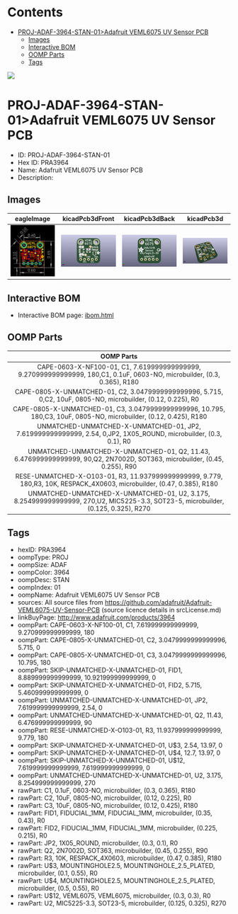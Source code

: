 



Contents
========

* [PROJ-ADAF-3964-STAN-01>Adafruit VEML6075 UV Sensor PCB](#proj-adaf-3964-stan-01adafruit-veml6075-uv-sensor-pcb)
	* [Images](#images)
	* [Interactive BOM](#interactive-bom)
	* [OOMP Parts](#oomp-parts)
	* [Tags](#tags)
  
![][im]
# PROJ-ADAF-3964-STAN-01>Adafruit VEML6075 UV Sensor PCB

- ID: PROJ-ADAF-3964-STAN-01
- Hex ID: PRA3964
- Name: Adafruit VEML6075 UV Sensor PCB
- Description: 

## Images
  
  

|eagleImage|kicadPcb3dFront|kicadPcb3dBack|kicadPcb3d|
| :---: | :---: | :---: | :---: |
|[![eagleImage](eagleImage_140.png)](eagleImage_600.png)|[![kicadPcb3dFront](kicadPcb3dFront_140.png)](kicadPcb3dFront_600.png)|[![kicadPcb3dBack](kicadPcb3dBack_140.png)](kicadPcb3dBack_600.png)|[![kicadPcb3d](kicadPcb3d_140.png)](kicadPcb3d_600.png)|

## Interactive BOM

- Interactive BOM page: [ibom.html](kicad/bom/ibom.html)

## OOMP Parts
  

|OOMP Parts|
| :---: |
|CAPE-0603-X-NF100-01, C1, 7.619999999999999, 9.270999999999999, 180,C1, 0.1uF, 0603-NO, microbuilder, (0.3, 0.365), R180|
|CAPE-0805-X-UNMATCHED-01, C2, 3.0479999999999996, 5.715, 0,C2, 10uF, 0805-NO, microbuilder, (0.12, 0.225), R0|
|CAPE-0805-X-UNMATCHED-01, C3, 3.0479999999999996, 10.795, 180,C3, 10uF, 0805-NO, microbuilder, (0.12, 0.425), R180|
|UNMATCHED-UNMATCHED-X-UNMATCHED-01, JP2, 7.619999999999999, 2.54, 0,JP2, 1X05_ROUND, microbuilder, (0.3, 0.1), R0|
|UNMATCHED-UNMATCHED-X-UNMATCHED-01, Q2, 11.43, 6.476999999999999, 90,Q2, 2N7002D, SOT363, microbuilder, (0.45, 0.255), R90|
|RESE-UNMATCHED-X-O103-01, R3, 11.937999999999999, 9.779, 180,R3, 10K, RESPACK_4X0603, microbuilder, (0.47, 0.385), R180|
|UNMATCHED-UNMATCHED-X-UNMATCHED-01, U2, 3.175, 8.254999999999999, 270,U2, MIC5225-3.3, SOT23-5, microbuilder, (0.125, 0.325), R270|

## Tags

- hexID: PRA3964
- oompType: PROJ
- oompSize: ADAF
- oompColor: 3964
- oompDesc: STAN
- oompIndex: 01
- oompName: Adafruit VEML6075 UV Sensor PCB
- sources: All source files from https://github.com/adafruit/Adafruit-VEML6075-UV-Sensor-PCB (source licence details in srcLicense.md)
- linkBuyPage: http://www.adafruit.com/products/3964
- oompPart: CAPE-0603-X-NF100-01, C1, 7.619999999999999, 9.270999999999999, 180
- oompPart: CAPE-0805-X-UNMATCHED-01, C2, 3.0479999999999996, 5.715, 0
- oompPart: CAPE-0805-X-UNMATCHED-01, C3, 3.0479999999999996, 10.795, 180
- oompPart: SKIP-UNMATCHED-X-UNMATCHED-01, FID1, 8.889999999999999, 10.921999999999999, 0
- oompPart: SKIP-UNMATCHED-X-UNMATCHED-01, FID2, 5.715, 5.460999999999999, 0
- oompPart: UNMATCHED-UNMATCHED-X-UNMATCHED-01, JP2, 7.619999999999999, 2.54, 0
- oompPart: UNMATCHED-UNMATCHED-X-UNMATCHED-01, Q2, 11.43, 6.476999999999999, 90
- oompPart: RESE-UNMATCHED-X-O103-01, R3, 11.937999999999999, 9.779, 180
- oompPart: SKIP-UNMATCHED-X-UNMATCHED-01, U$3, 2.54, 13.97, 0
- oompPart: SKIP-UNMATCHED-X-UNMATCHED-01, U$4, 12.7, 13.97, 0
- oompPart: SKIP-UNMATCHED-X-UNMATCHED-01, U$12, 7.619999999999999, 7.619999999999999, 0
- oompPart: UNMATCHED-UNMATCHED-X-UNMATCHED-01, U2, 3.175, 8.254999999999999, 270
- rawPart: C1, 0.1uF, 0603-NO, microbuilder, (0.3, 0.365), R180
- rawPart: C2, 10uF, 0805-NO, microbuilder, (0.12, 0.225), R0
- rawPart: C3, 10uF, 0805-NO, microbuilder, (0.12, 0.425), R180
- rawPart: FID1, FIDUCIAL_1MM, FIDUCIAL_1MM, microbuilder, (0.35, 0.43), R0
- rawPart: FID2, FIDUCIAL_1MM, FIDUCIAL_1MM, microbuilder, (0.225, 0.215), R0
- rawPart: JP2, 1X05_ROUND, microbuilder, (0.3, 0.1), R0
- rawPart: Q2, 2N7002D, SOT363, microbuilder, (0.45, 0.255), R90
- rawPart: R3, 10K, RESPACK_4X0603, microbuilder, (0.47, 0.385), R180
- rawPart: U$3, MOUNTINGHOLE2.5, MOUNTINGHOLE_2.5_PLATED, microbuilder, (0.1, 0.55), R0
- rawPart: U$4, MOUNTINGHOLE2.5, MOUNTINGHOLE_2.5_PLATED, microbuilder, (0.5, 0.55), R0
- rawPart: U$12, VEML6075, VEML6075, microbuilder, (0.3, 0.3), R0
- rawPart: U2, MIC5225-3.3, SOT23-5, microbuilder, (0.125, 0.325), R270



[im]: kicadPcb3d_450.png
